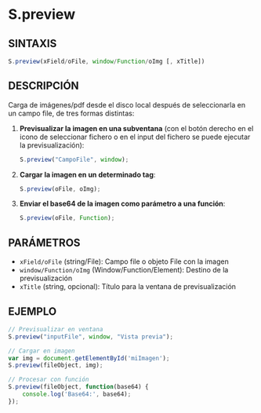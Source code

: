 # S.preview

## SINTAXIS
```javascript
S.preview(xField/oFile, window/Function/oImg [, xTitle])
```

## DESCRIPCIÓN
Carga de imágenes/pdf desde el disco local después de seleccionarla en un campo file, de tres formas distintas:

1. **Previsualizar la imagen en una subventana** (con el botón derecho en el icono de seleccionar fichero o en el input del fichero se puede ejecutar la previsualización):
   ```javascript
   S.preview("CampoFile", window);
   ```

2. **Cargar la imagen en un determinado tag**:
   ```javascript
   S.preview(oFile, oImg);
   ```

3. **Enviar el base64 de la imagen como parámetro a una función**:
   ```javascript
   S.preview(oFile, Function);
   ```

## PARÁMETROS
- `xField/oFile` (string/File): Campo file o objeto File con la imagen
- `window/Function/oImg` (Window/Function/Element): Destino de la previsualización
- `xTitle` (string, opcional): Título para la ventana de previsualización

## EJEMPLO
```javascript
// Previsualizar en ventana
S.preview("inputFile", window, "Vista previa");

// Cargar en imagen
var img = document.getElementById('miImagen');
S.preview(fileObject, img);

// Procesar con función
S.preview(fileObject, function(base64) {
    console.log('Base64:', base64);
});
```